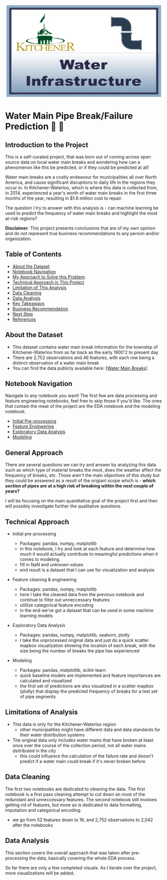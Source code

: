 <img src="./data/high-res-KW-water-infrastructure.png" width="800" height="300" class="center">


# Water Main Pipe Break/Failure Prediction 🚱 🚧

## Introduction to the Project

This is a self-curated project, that was born out of coming across open source data on local water main breaks and wondering how can a phenomenon like this be predicted, or if they     could be predicted at all!

Water main breaks are a costly endeavour for municipalities all over North America, and cause significant disruptions to daily life in the regions they occur in. In Kitchener-Waterloo, which is where this data is collected from, in 2014, experienced a year's worth of water main breaks in the first three months of the year, resulting in $1.6 million cost to repair.

The question I try to answer with this analysis is - can machine learning be used to predict the frequency of water main breaks and highlight the most at-risk regions?

**Disclaimer**: This project presents conclusions that are of my own opinion and do not represent true business recommendations to any person and/or organization.


## Table of Contents

- [About the Dataset](#about-the-dataset)
- [Notebook Navigation](#notebook-navigation)
- [My Approach to Solve this Problem](#my-approach-to-solve-this-problem)
- [Technical Approach in This Project](#technical-approach-in-this-project)
- [Limitation of This Analysis](#limitation-of-this-analysis)
- [Data Cleaning](#data-cleaning)
- [Data Analysis](#data-analysis)
- [Key Takeaways](#key-takeaways)
- [Business Recommendation](#business-recommendation)
- [Next Step](#next-step)
- [References](#references)


## About the Dataset
- This dataset contains water main break information for the township of Kitchener-Waterloo from as far back as the early 1900'2 to present day
- There are 2,752 observations and 46 features, with each row being a distinct observation of a water main break
- You can find the data publicly available here: [[Water Main Breaks]](https://open-kitchenergis.opendata.arcgis.com/datasets/KitchenerGIS::water-main-breaks/about)

## Notebook Navigation
Navigate to any notebook you want! The first few are data processing and feature engineering notebooks, feel free to skip those if you'd like. The ones that contain the meat of the project are the EDA notebook and the modeling notebook.

- [Initial Pre-processing](https://nbviewer.org/github/js3lliott/water-main-break-prediction-KW/blob/main/nbs/01_initial_preprocessing.ipynb)
- [Feature Engineering](https://nbviewer.org/github/js3lliott/water-main-break-prediction-KW/blob/main/nbs/02_feature_eng_preprocessing.ipynb)
- [Exploratory Data Analysis](https://nbviewer.org/github/js3lliott/water-main-break-prediction-KW/blob/main/nbs/03_water_main_heatmap.ipynb)
- [Modeling](https://nbviewer.org/github/js3lliott/water-main-break-prediction-KW/blob/main/nbs/04_baseline_model.ipynb)


## General Approach
There are several questions we can try and answer by analyzing this data such as which type of material breaks the msot, does the weather affect the frequency of breaks, etc. Those aren't the main objectives of this study but they could be answered as a result of the origianl scope which is - **which section of pipes are at a high risk of breaking within the next couple of years?**

I will be focusing on the main quantitative goal of the project first and then will possibly investigate further the qualitative questions.


## Technical Approach
- Initial pre-processing
    - Packages: pandas, numpy, matplotlib
    - in this notebook, I try and look at each feature and determine how much it would actually contribute to meaningful predictions when it comes to modeling. 
    - fill in NaN and unknown values
    - end result is a dataset that I can use for visualization and analysis
    

- Feature cleaning & engineering
    - Packages: pandas, numpy, matplotlib
    - here I take the cleaned data from the previous notebook and continue to filter out unneccessary features
    - utillize categorical feature encoding
    - in the end we've got a dataset that can be used in some machine learning models

- Exploratory Data Analysis
    - Packages: pandas, numpy, matplotlib, seaborn, plotly
    - I take the unprocessed original data and just do a quick scatter mapbox visualization showing the location of each break, with the size being the number of breaks the pipe has experienced

- Modeling
    - Packages: pandas, matplotlib, scikit-learn
    - quick baseline models are implemented and feature importances are calculated and visualized
    - the first set of predictions are also visualized in a scatter mapbox (plotly) that display the predicted frequency of breaks for a test set of pipe segments


## Limitations of Analysis
- This data is only for the Kitchener-Waterloo region
    - other municipalities might have different data and data standards for their water distribution systems
- The original data only includes water mains that have broken at least once over the course of the collection period, not all water mains dsitributed in the city
    - this could influence the calculation of the failure rate and doesn't predict if a water main could break if it's never broken before


## Data Cleaning
The first two notebooks are dedicated to cleaning the data. The first notebook is a first pass cleaning attempt to cut down on most of the redundant and unneccessary features. The second notebook still involves getting rid of features, but more so is dedicated to data formatting, imputation and categorical encoding.
- we go from 52 features down to 16, and 2,752 observations to 2,042 after the notebooks


## Data Analysis
This section covers the overall approach that was taken after pre-processing the data, basically covering the whole EDA process.

So far there are only a few completed visuals. As I iterate over the project, more visualizations will be added.